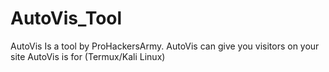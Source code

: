 # AutoVis_Tool
AutoVis Is a tool by ProHackersArmy. AutoVis can give you visitors on your site AutoVis is for (Termux/Kali Linux)
